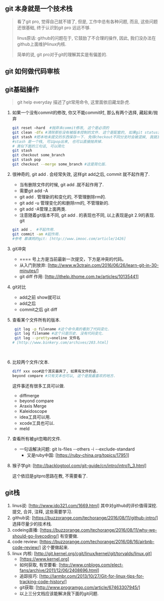 ## git 本身就是一个技术栈

> 看了git pro, 觉得自己就不错了, 但是, 工作中总有各种问题, 而且, 这些问题还很基础, 终于认识到git pro 远远不够.
>
> linus原话: github的问题在于, 它鼓励了不合理的操作, 因此, 我们没办法在github上面维护linux内核.
>
> 简单的说, git pro对于git的理解其实是有偏差的.

## git 如何做代码审核



## git基础操作

> git help everyday 描述了git常用命令, 这里面依旧藏龙卧虎.

1. 如果一个没有commit的修改, 你又不能commit时, 那么有两个选择, 藏起来/抛弃

   ```sh
   git reset —hard  #抛弃未commit修改, 这个是必须的
   git clean -dfx #清除那些没有被版本控制的文件. 这个是配套的, 如果git status没有显示未控制文件, 那么可以不弄这句.
   git stash #把本地未提交的东西保存一下. 免得checkout不同分支时会被混掉, 我就发生了这事. 血的教训啊.
   #stash 是一个栈, 可以pop出来, 也可以直接抛弃掉.
   # 类似下面的三句话, 可以简化
   git stash
   git checkout some_branch
   git stash pop
   git checkout --merge some_branch #这是简化版.
   ```

2. 很神奇的, git add . 会经常失效, 这样git add之后, commit 就不起作用了.

   - 当有删除文件的时候, git add .就不起作用了.
   - 需要git add -A 
   - git add .  管理新的和变化的, 不管理删除rm的.
   - git add -u 管理变化的和删除rm的, 不管理新的.
   - git add -A管理上面两类.
   - 注意随着git版本不同, git add . 的表现也不同, 以上表现是git 2.9的表现.
     git

   ```sh
   git add .  #不起作用.
   git commit -am #起作用.
   #参考 慕课网的git: [http://www.imooc.com/article/1426]
   ```

3. git冲突

   - ==== 号上方是当前最新一次提交，下方是冲突的代码。
   - 从入门到放弃: [http://www.w3ctrain.com/2016/06/26/learn-git-in-30-minutes/]
   - git diff 作用: [http://ithelp.ithome.com.tw/articles/10135441]

4. git对比

   - add之前 show就可以
   - add之后 
   - commit之后 git diff

5. 查看某个文件所有的版本.

   ```sh
    git log -p filename #这个命令真的看到了代码变化.
    git log filename #这个只是历史. 没有代码变化.
    git log --pretty=oneline 文件名
   # [http://www.binkery.com/archives/203.html]
   ```

   ​

6. 比较两个文件/文本.

   ```sh
   diff xxx ooo#这个其实最爽了, 如果有文件的话.
   beyond compare #只有文本也可以, 这个是我最喜欢的地方.
   ```

   这件事还有很多工具可以做.

   - diffmerge
   - beyond compare
   - Araxis Merge
   - Kaleidoscope
   - idea工具可以用.
   - xcode工具也可以.
   - meld

7. 查看所有被git忽略的文件.

   - 一句话解决问题: git ls-files --others -i --exclude-standard 
     - 又是ruby中国: [https://ruby-china.org/topics/17951]

8. 猴子学git: [http://backlogtool.com/git-guide/cn/intro/intro1\_3.html]

   这个依旧是gitpro思路在教, 不需要看了.



## git栈



1. linus说: [http://www.ido321.com/1669.html] 其中对github的评价值得深挖. 提交, 合并, 注释, 这些需要学习.
2. github说: [https://buzzorange.com/techorange/2016/08/11/github-intro/] 选择尽量少的技术栈.
3. codeing直播: [https://buzzorange.com/techorange/2016/08/11/why-we-should-go-livecoding/] 有空要做.
4. code review: [https://buzzorange.com/techorange/2016/08/16/airbnb-code-review/] 这个要做起来.
5. linux 内核: [http://git.kernel.org/cgit/linux/kernel/git/torvalds/linux.git]
   - [https://www.kernel.org]
   - 如何获取, 有空要看: [http://www.cnblogs.com/elect-fans/archive/2011/12/06/2408696.html]
   - 追踪技巧: [http://larmbr.com/2013/10/27/Git-for-linux-tips-for-tracking-code-history/]
   - git获取: [http://www.programgo.com/article/67463307945/]
   - 以上三分文档应该能解决我下面的git问题.
